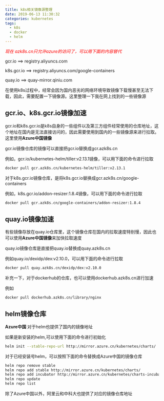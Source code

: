 ```yaml
---
title: k8s相关镜像源整理
date: 2019-06-13 11:30:32
categories: kubernetes
tags: 
  - k8s
  - docker
  - helm
---
```










<span style='color:red'>*现在 azk8s.cn只允许azure的访问了，可以用下面的内容替代*</span>

gcr.io ==> registry.aliyuncs.com

k8s.gcr.io ==> registry.aliyuncs.com/google-containers

quay.io ==> quay-mirror.qiniu.com



在使用k8s过程中，经常会因为国内恶劣的网络环境导致镜像下载慢甚至无法下载，因此，需要配置一下镜像源。这里整理一下我在网上找到的一些镜像源



## gcr.io、k8s.gcr.io镜像加速

gcr.io和k8s.gcr.io是k8s自身的一些组件以及第三方组件经常使用的仓库地址，这个地址在国内是无法直接访问的，因此需要使用到国内的一些镜像源来进行拉取。这里使用**Azure中国镜像**

gcr.io镜像仓库的镜像可以直接把gcr.io替换成gcr.azk8s.cn

例如，gcr.io/kubernetes-helm/tiller:v2.13.1镜像，可以用下面的命令进行拉取

```bash
docker pull gcr.azk8s.cn/kubernetes-helm/tiller:v2.13.1
```



对于k8s.gcr.io镜像仓库，是将k8s.gcr.io替换成gcr.azk8s.cn/google-containers

例如，k8s.gcr.io/addon-resizer:1.8.4镜像，可以用下面的命令进行拉取

````bash
docker pull gcr.azk8s.cn/google-containers/addon-resizer:1.8.4
````



##  quay.io镜像加速

有些镜像存放在quay.io仓库里，这个镜像仓库在国内的拉取速度特别慢，因此也可以使用**Azure中国镜像**来加快拉取速度

quay.io镜像仓库是直接把quay.io替换成quay.azk8s.cn

例如quay.io/dexidp/dex:v2.10.0，可以用下面的命令进行拉取

```bash
docker pull quay.azk8s.cn/dexidp/dex:v2.10.0
```





补充一下，对于dockerhub的仓库，也可以使用dockerhub.azk8s.cn进行加速

例如

```bash
docker pull dockerhub.azk8s.cn/library/nginx
```





## helm镜像仓库

**Azure中国** 对于helm也提供了国内的镜像地址

如果是新安装的helm,可以使用下面的命令进行初始化

```bash
helm init --stable-repo-url http://mirror.azure.cn/kubernetes/charts/
```



对于已经安装号helm，可以按照下面的命令替换成Azure中国的镜像仓库

```bash
helm repo remove stable
helm repo add stable http://mirror.azure.cn/kubernetes/charts/
helm repo add incubator http://mirror.azure.cn/kubernetes/charts-incubator/
helm repo update
helm repo list

```





除了Azure中国以外，阿里云和中科大也提供了对应的镜像仓库地址





